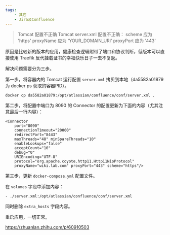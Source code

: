 ```yaml
---
tags:
    - 其它
    - Jira及Confluence
---
```


> Tomcat 配置不正确
> Tomcat server.xml 配置不正确： scheme 应为 'https' proxyName 应为 ‘YOUR_DOMAIN_URI’ proxyPort 应为 '443'

原因是比较新的版本的应用，健康检查逻辑附带了端口和协议判断，低版本可以直接使用 Traefik 反代挂载证书的幸福快乐日子一去不复返。

解决问题需要分为三步。

第一步，将容器内的 Tomcat 运行配置 `server.xml` 拷贝到本地（da5582a01879 为 docker ps 获取的容器PID）。

```text
docker cp da5582a01879:/opt/atlassian/confluence/conf/server.xml .
```

第二步，将配置中端口为 8090 的 Connector 的配置更新为下面的内容（尤其注意最后一行内容）：

```text
<Connector
    port="8090"
    connectionTimeout="20000"
    redirectPort="8443"
    maxThreads="48" minSpareThreads="10"
    enableLookups="false"
    acceptCount="10"
    debug="0"
    URIEncoding="UTF-8"
    protocol="org.apache.coyote.http11.Http11NioProtocol"
    proxyName="wiki.lab.com" proxyPort="443" scheme="https"/>
```

第三步，更新 `docker-compose.yml` 配置文件。

在 `volumes` 字段中添加内容：

```text
- ./server.xml:/opt/atlassian/confluence/conf/server.xml
```

同时删除 `extra_hosts` 字段内容。

重启应用，一切正常。



https://zhuanlan.zhihu.com/p/60910503